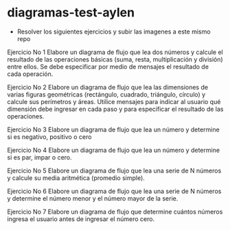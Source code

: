 # diagramas-test-aylen
- Resolver los siguientes ejercicios y subir las imagenes a este mismo repo

Ejercicio No 1
Elabore un diagrama de flujo que lea dos números y calcule el resultado de las operaciones
básicas (suma, resta, multiplicación y división) entre ellos. Se debe especificar por medio de
mensajes el resultado de cada operación. 

Ejercicio No 2
Elabore un diagrama de flujo que lea las dimensiones de varias figuras geométricas (rectángulo,
cuadrado, triángulo, círculo) y calcule sus perímetros y áreas. Utilice mensajes para indicar al
usuario qué dimensión debe ingresar en cada paso y para especificar el resultado de las
operaciones.

Ejercicio No 3
Elabore un diagrama de flujo que lea un número y determine si es negativo, positivo o cero

Ejercicio No 4
Elabore un diagrama de flujo que lea un número y determine si es par, impar o cero. 

Ejercicio No 5
Elabore un diagrama de flujo que lea una serie de N números y calcule su media aritmética
(promedio simple).

Ejercicio No 6
Elabore un diagrama de flujo que lea una serie de N números y determine el número menor y el
número mayor de la serie. 

Ejercicio No 7
Elabore un diagrama de flujo que determine cuántos números ingresa el usuario antes de ingresar
el número cero.
